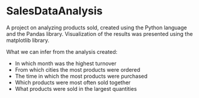 # SalesDataAnalysis

A project on analyzing products sold, created using the Python language and the Pandas library.
Visualization of the results was presented using the matplotlib library.

What we can infer from the analysis created:
- In which month was the highest turnover
- From which cities the most products were ordered
- The time in which the most products were purchased
- Which products were most often sold together
- What products were sold in the largest quantities

